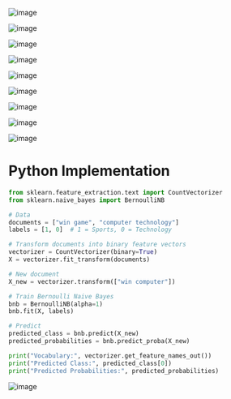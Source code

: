 ![image](https://github.com/user-attachments/assets/56b9991e-62cc-4a8f-914e-22e4110501ce)

![image](https://github.com/user-attachments/assets/8d25a2a1-b1bc-4bc9-b1ec-e4e532e7b196)

![image](https://github.com/user-attachments/assets/640a3889-66cf-4068-bcc8-400acf9cb6ec)

![image](https://github.com/user-attachments/assets/fdc1ebbf-520d-48ad-80a3-931a74eea9be)

![image](https://github.com/user-attachments/assets/0ec56ae7-46d6-411d-90c8-c5a0cfbd701e)

![image](https://github.com/user-attachments/assets/bc71089c-2455-4a1e-9710-d7fcdedfec5c)

![image](https://github.com/user-attachments/assets/5c78730c-1adf-4e13-9692-5acc4c095bde)

![image](https://github.com/user-attachments/assets/5c853933-3473-4cb3-a32f-7bf7f8815599)

![image](https://github.com/user-attachments/assets/cdd7d23b-6e96-4869-be54-1cba0a47871f)

# Python Implementation

```python
from sklearn.feature_extraction.text import CountVectorizer
from sklearn.naive_bayes import BernoulliNB

# Data
documents = ["win game", "computer technology"]
labels = [1, 0]  # 1 = Sports, 0 = Technology

# Transform documents into binary feature vectors
vectorizer = CountVectorizer(binary=True)
X = vectorizer.fit_transform(documents)

# New document
X_new = vectorizer.transform(["win computer"])

# Train Bernoulli Naive Bayes
bnb = BernoulliNB(alpha=1)
bnb.fit(X, labels)

# Predict
predicted_class = bnb.predict(X_new)
predicted_probabilities = bnb.predict_proba(X_new)

print("Vocabulary:", vectorizer.get_feature_names_out())
print("Predicted Class:", predicted_class[0])
print("Predicted Probabilities:", predicted_probabilities)
```
![image](https://github.com/user-attachments/assets/3b4185e5-5e3b-4913-97c4-4952f67fab5d)

